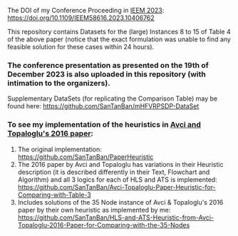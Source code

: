 The DOI of my Conference Proceeding in [IEEM 2023](https://ieem.org/): https://doi.org/10.1109/IEEM58616.2023.10406762

This repository contains Datasets for the (large) Instances 8 to 15 of Table 4 of the above paper (notice that the exact formulation was unable to find any feasible solution for these cases within 24 hours).

### The conference presentation as presented on the 19th of December 2023 is also uploaded in this repository (with intimation to the organizers).

Supplementary DataSets (for replicating the Comparison Table) may be found here: https://github.com/SanTanBan/mHFVRPSDP-DataSet

### To see my implementation of the heuristics in [Avci and Topaloglu's 2016 paper](https://doi.org/10.1016/j.eswa.2016.01.038):
1. The original implementation: https://github.com/SanTanBan/PaperHeuristic
2. The 2016 paper by Avci and Topaloglu has variations in their Heuristic description (it is described differently in their Text, Flowchart and Algorithm) and all 3 logics for each of HLS and ATS is implemented: https://github.com/SanTanBan/Avci-Topaloglu-Paper-Heuristic-for-Comparing-with-Table-3
3. Includes solutions of the 35 Node instance of Avci & Topaloglu's 2016 paper by their own heuristic as implemented by me: https://github.com/SanTanBan/HLS-and-ATS-Heuristic-from-Avci-Topaloglu-2016-Paper-for-Comparing-with-the-35-Nodes
